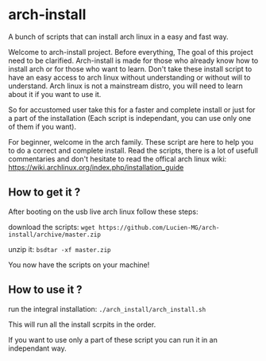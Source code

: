 # arch-install
A bunch of scripts that can install arch linux in a easy and fast way.

Welcome to arch-install project. Before everything, The goal of this project
need to be clarified. Arch-install is made for those who already know how
to install arch or for those who want to learn. Don't take these install script 
to have an easy access to arch linux without understanding or without will to 
understand. Arch linux is not a mainstream distro, you will need to learn about
it if you want to use it.

So for accustomed user take this for a faster and complete install or just
for a part of the installation (Each script is independant, you can use only
one of them if you want).

For beginner, welcome in the arch family. These script are here to help you
to do a correct and complete install. Read the scripts, there is a lot of 
usefull commentaries and don't hesitate to read the offical arch linux wiki:
https://wiki.archlinux.org/index.php/installation_guide

## How to get it ?
After booting on the usb live arch linux follow these steps:

download the scripts:
`wget https://github.com/Lucien-MG/arch-install/archive/master.zip`

unzip it:
`bsdtar -xf master.zip`

You now have the scripts on your machine!

## How to use it ?

run the integral installation:
`./arch_install/arch_install.sh`

This will run all the install scrpits in the order.

If you want to use only a part of these script you can run it in an 
independant way.



